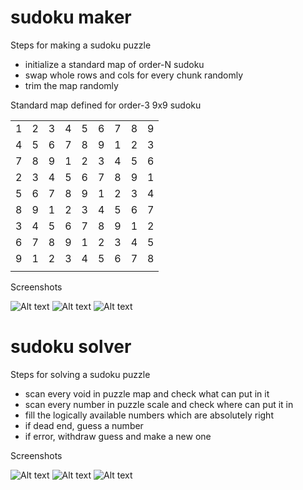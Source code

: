 # sudoku maker

Steps for making a sudoku puzzle
- initialize a standard map of order-N sudoku
- swap whole rows and cols for every chunk randomly
- trim the map randomly

Standard map defined for order-3 9x9 sudoku

| | | | | | | | | |
|-|-|-|-|-|-|-|-|-|
|1|2|3|4|5|6|7|8|9|
|4|5|6|7|8|9|1|2|3|
|7|8|9|1|2|3|4|5|6|
|2|3|4|5|6|7|8|9|1|
|5|6|7|8|9|1|2|3|4|
|8|9|1|2|3|4|5|6|7|
|3|4|5|6|7|8|9|1|2|
|6|7|8|9|1|2|3|4|5|
|9|1|2|3|4|5|6|7|8|
| | | | | | | | | |

Screenshots

![Alt text](./doc/make_3.png)
![Alt text](./doc/make_4.png)
![Alt text](./doc/make_5.png)

# sudoku solver

Steps for solving a sudoku puzzle
- scan every void in puzzle map and check what can put in it
- scan every number in puzzle scale and check where can put it in
- fill the logically available numbers which are absolutely right
- if dead end, guess a number
- if error, withdraw guess and make a new one

Screenshots

![Alt text](./doc/solve_scan.png)
![Alt text](./doc/solve_guess.png)
![Alt text](./doc/solve_history.png)